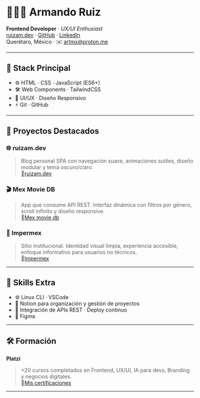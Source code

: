 # 👨🏽‍💻 Armando Ruiz

**Frontend Developer** · *UX/UI Enthusiast*  
[ruizam.dev](https://ruizamdev.github.io/ruizam) · [GitHub](https://github.com/Ruizamdev) · [LinkedIn](https://www.linkedin.com/in/ruizam/)  
Querétaro, México · ✉️ <artmx@proton.me>  

---

## 🚀 Stack Principal

- ⚙️ HTML · CSS · JavaScript (ES6+)  
- 🛠️ Web Components · TailwindCSS  
- 🎨 UI/UX · Diseño Responsivo  
- ⚡ Git · GitHub  

---

## 🧩 Proyectos Destacados

### 🌐 ruizam.dev

> Blog personal SPA con navegación suave, animaciones sutiles, diseño modular y tema oscuro/claro.  
🔗[ruizam.dev](https://ruizamdev.github.io/ruizam/)

### 🎬 Mex Movie DB

> App que consume API REST. Interfaz dinámica con filtros por género, scroll infinito y diseño responsive.  
🔗[Mex movie db](https://ruizamdev.github.io/mex-movie-db/)

### 🧱 Impermex

> Sitio institucional. Identidad visual limpia, experiencia accesible, enfoque informativo para usuarios no técnicos.  
🔗[Impermex](https://ruizamdev.github.io/impermex.com/)

---

## 📡 Skills Extra

- ⚙️ Linux CLI · VSCode
- 🧠 Notion para organización y gestión de proyectos
- 🔗 Integración de APIs REST · Deploy continuo
- 🎨 Figma

---

## 🛠️ Formación

**Platzi**  
> +20 cursos completados en Frontend, UX/UI, IA para devs, Branding y negocios digitales.  
🔗[Mis certificaciones](https://platzi.com/p/ArmandoRuiz/)

---
